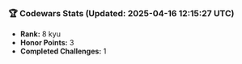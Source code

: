### 🏆 Codewars Stats (Updated: 2025-04-16 12:15:27 UTC)

- **Rank:** 8 kyu
- **Honor Points:** 3
- **Completed Challenges:** 1
